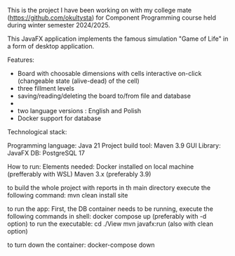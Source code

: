 This is the project I have been working on  with my college mate (https://github.com/okultysta) for Component Programming course held during winter semester 2024/2025.

This JavaFX application implements the famous simulation "Game of Life" in a form of desktop application.

Features:
- Board with choosable dimensions with cells interactive on-click (changeable state (alive-dead) of the cell)
- three fillment levels
- saving/reading/deleting the board to/from file and database
- 
- two language versions : English and Polish
- Docker support for database

Technological stack:

Programming language: Java 21
Project build tool: Maven 3.9
GUI Library: JavaFX
DB: PostgreSQL 17

How to run:
Elements needed:
Docker installed on local machine (prefferably with WSL)
Maven 3.x (preferably 3.9)

to build the whole project with reports in th main directory execute the following command:
mvn clean install site

to run the app:
First, the DB container needs to be running, execute the following commands in shell:
docker compose up (preferably with -d option)
to run the executable:
cd ./View
mvn javafx:run (also with clean option)

to turn down the container:
docker-compose down








